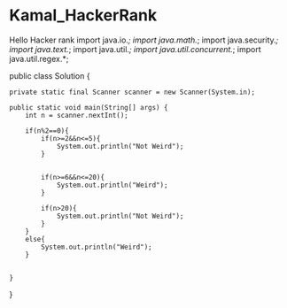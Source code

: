 # Kamal_HackerRank
Hello Hacker rank
import java.io.*;
import java.math.*;
import java.security.*;
import java.text.*;
import java.util.*;
import java.util.concurrent.*;
import java.util.regex.*;

public class Solution {



    private static final Scanner scanner = new Scanner(System.in);

    public static void main(String[] args) {
        int n = scanner.nextInt();
        
        if(n%2==0){
            if(n>=2&&n<=5){
                System.out.println("Not Weird");
            }
            
            
            if(n>=6&&n<=20){
                System.out.println("Weird");
            }
            
            if(n>20){
                System.out.println("Not Weird");
            }
        }
        else{
            System.out.println("Weird");
        }
        
        
    }
}
